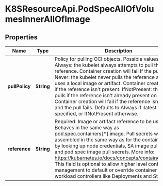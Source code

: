# K8SResourceApi.PodSpecAllOfVolumesInnerAllOfImage

## Properties

Name | Type | Description | Notes
------------ | ------------- | ------------- | -------------
**pullPolicy** | **String** | Policy for pulling OCI objects. Possible values are: Always: the kubelet always attempts to pull the reference. Container creation will fail If the pull fails. Never: the kubelet never pulls the reference and only uses a local image or artifact. Container creation will fail if the reference isn&#39;t present. IfNotPresent: the kubelet pulls if the reference isn&#39;t already present on disk. Container creation will fail if the reference isn&#39;t present and the pull fails. Defaults to Always if :latest tag is specified, or IfNotPresent otherwise. | [optional] 
**reference** | **String** | Required: Image or artifact reference to be used. Behaves in the same way as pod.spec.containers[*].image. Pull secrets will be assembled in the same way as for the container image by looking up node credentials, SA image pull secrets, and pod spec image pull secrets. More info: https://kubernetes.io/docs/concepts/containers/images This field is optional to allow higher level config management to default or override container images in workload controllers like Deployments and StatefulSets. | [optional] 


